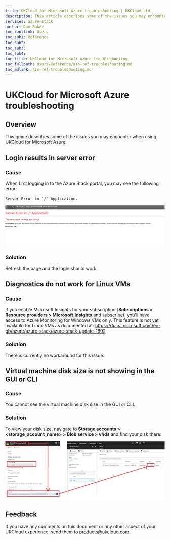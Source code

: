 ```yaml
---
title: UKCloud for Microsoft Azure troubleshooting | UKCloud Ltd
description: This article describes some of the issues you may encounter when using UKCloud for Microsoft Azure
services: azure-stack
author: Dan Baker
toc_rootlink: Users
toc_sub1: Reference
toc_sub2:
toc_sub3:
toc_sub4:
toc_title: UKCloud for Microsoft Azure troubleshooting
toc_fullpath: Users/Reference/azs-ref-troubleshooting.md
toc_mdlink: azs-ref-troubleshooting.md
---
```


# UKCloud for Microsoft Azure troubleshooting

## Overview

This guide describes some of the issues you may encounter when using UKCloud for Microsoft Azure:

## Login results in server error

### Cause

When first logging in to the Azure Stack portal, you may see the following error:

`Server Error in '/' Application.`

![Server Error](images/azs-login-error.png)

### Solution

Refresh the page and the login should work.

## Diagnostics do not work for Linux VMs

### Cause

If you enable Microsoft Insights for your subscription (**Subscriptions > Resource providers > Microsoft.Insights** and subscribe), you'll have access to Azure Monitoring for Windows VMs only. This feature is not yet available for Linux VMs as documented at: <https://docs.microsoft.com/en-gb/azure/azure-stack/azure-stack-update-1802>

### Solution

There is currently no workaround for this issue.

## Virtual machine disk size is not showing in the GUI or CLI

### Cause

You cannot see the virtual machine disk size in the GUI or CLI.

### Solution

To view your disk size, navigate to **Storage accounts > <storage_account_name> > Blob service > vhds** and find your disk there:

![VM Size in GUI](images/azs-disk-size.png)

## Feedback

If you have any comments on this document or any other aspect of your UKCloud experience, send them to <products@ukcloud.com>.
